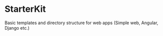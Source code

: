 # StarterKit
Basic templates and directory structure for web apps (Simple web, Angular, Django etc.)
